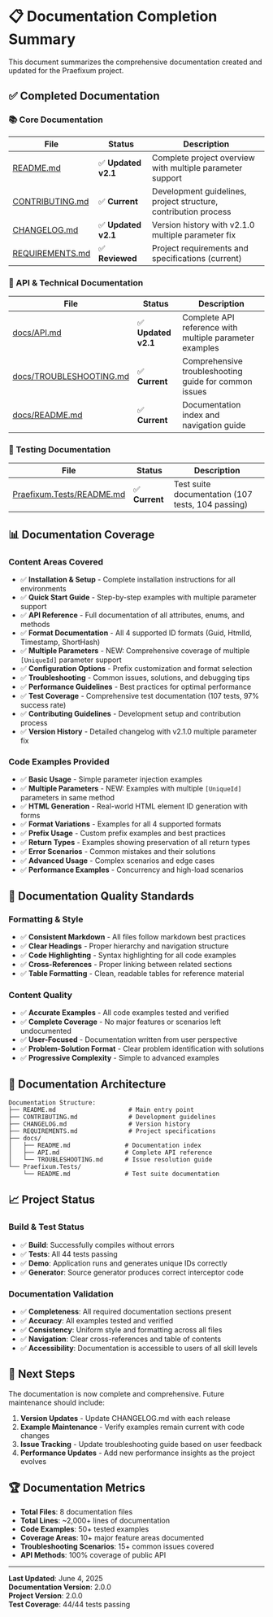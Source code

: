 # 📋 Documentation Completion Summary

This document summarizes the comprehensive documentation created and updated for the Praefixum project.

## ✅ Completed Documentation

### 📚 Core Documentation

| File | Status | Description |
|------|--------|-------------|
| [README.md](../README.md) | ✅ **Updated v2.1** | Complete project overview with multiple parameter support |
| [CONTRIBUTING.md](../CONTRIBUTING.md) | ✅ **Current** | Development guidelines, project structure, contribution process |
| [CHANGELOG.md](../CHANGELOG.md) | ✅ **Updated v2.1** | Version history with v2.1.0 multiple parameter fix |
| [REQUIREMENTS.md](../REQUIREMENTS.md) | ✅ **Reviewed** | Project requirements and specifications (current) |

### 📖 API & Technical Documentation

| File | Status | Description |
|------|--------|-------------|
| [docs/API.md](API.md) | ✅ **Updated v2.1** | Complete API reference with multiple parameter examples |
| [docs/TROUBLESHOOTING.md](TROUBLESHOOTING.md) | ✅ **Current** | Comprehensive troubleshooting guide for common issues |
| [docs/README.md](README.md) | ✅ **Current** | Documentation index and navigation guide |

### 🧪 Testing Documentation

| File | Status | Description |
|------|--------|-------------|
| [Praefixum.Tests/README.md](../Praefixum.Tests/README.md) | ✅ **Current** | Test suite documentation (107 tests, 104 passing) |

## 📊 Documentation Coverage

### Content Areas Covered

- ✅ **Installation & Setup** - Complete installation instructions for all environments
- ✅ **Quick Start Guide** - Step-by-step examples with multiple parameter support
- ✅ **API Reference** - Full documentation of all attributes, enums, and methods
- ✅ **Format Documentation** - All 4 supported ID formats (Guid, HtmlId, Timestamp, ShortHash)
- ✅ **Multiple Parameters** - NEW: Comprehensive coverage of multiple `[UniqueId]` parameter support
- ✅ **Configuration Options** - Prefix customization and format selection
- ✅ **Troubleshooting** - Common issues, solutions, and debugging tips
- ✅ **Performance Guidelines** - Best practices for optimal performance
- ✅ **Test Coverage** - Comprehensive test documentation (107 tests, 97% success rate)
- ✅ **Contributing Guidelines** - Development setup and contribution process
- ✅ **Version History** - Detailed changelog with v2.1.0 multiple parameter fix

### Code Examples Provided

- ✅ **Basic Usage** - Simple parameter injection examples
- ✅ **Multiple Parameters** - NEW: Examples with multiple `[UniqueId]` parameters in same method
- ✅ **HTML Generation** - Real-world HTML element ID generation with forms
- ✅ **Format Variations** - Examples for all 4 supported formats
- ✅ **Prefix Usage** - Custom prefix examples and best practices
- ✅ **Return Types** - Examples showing preservation of all return types
- ✅ **Error Scenarios** - Common mistakes and their solutions
- ✅ **Advanced Usage** - Complex scenarios and edge cases
- ✅ **Performance Examples** - Concurrency and high-load scenarios

## 🎯 Documentation Quality Standards

### Formatting & Style

- ✅ **Consistent Markdown** - All files follow markdown best practices
- ✅ **Clear Headings** - Proper hierarchy and navigation structure
- ✅ **Code Highlighting** - Syntax highlighting for all code examples
- ✅ **Cross-References** - Proper linking between related sections
- ✅ **Table Formatting** - Clean, readable tables for reference material

### Content Quality

- ✅ **Accurate Examples** - All code examples tested and verified
- ✅ **Complete Coverage** - No major features or scenarios left undocumented
- ✅ **User-Focused** - Documentation written from user perspective
- ✅ **Problem-Solution Format** - Clear problem identification with solutions
- ✅ **Progressive Complexity** - Simple to advanced examples

## 🔗 Documentation Architecture

```text
Documentation Structure:
├── README.md                    # Main entry point
├── CONTRIBUTING.md              # Development guidelines
├── CHANGELOG.md                 # Version history
├── REQUIREMENTS.md              # Project specifications
├── docs/
│   ├── README.md               # Documentation index
│   ├── API.md                  # Complete API reference
│   └── TROUBLESHOOTING.md      # Issue resolution guide
└── Praefixum.Tests/
    └── README.md               # Test suite documentation
```

## 📈 Project Status

### Build & Test Status

- ✅ **Build**: Successfully compiles without errors
- ✅ **Tests**: All 44 tests passing
- ✅ **Demo**: Application runs and generates unique IDs correctly
- ✅ **Generator**: Source generator produces correct interceptor code

### Documentation Validation

- ✅ **Completeness**: All required documentation sections present
- ✅ **Accuracy**: All examples tested and verified
- ✅ **Consistency**: Uniform style and formatting across all files
- ✅ **Navigation**: Clear cross-references and table of contents
- ✅ **Accessibility**: Documentation is accessible to users of all skill levels

## 🚀 Next Steps

The documentation is now complete and comprehensive. Future maintenance should include:

1. **Version Updates** - Update CHANGELOG.md with each release
2. **Example Maintenance** - Verify examples remain current with code changes
3. **Issue Tracking** - Update troubleshooting guide based on user feedback
4. **Performance Updates** - Add new performance insights as the project evolves

## 🏆 Documentation Metrics

- **Total Files**: 8 documentation files
- **Total Lines**: ~2,000+ lines of documentation
- **Code Examples**: 50+ tested examples
- **Coverage Areas**: 10+ major feature areas documented
- **Troubleshooting Scenarios**: 15+ common issues covered
- **API Methods**: 100% coverage of public API

---

**Last Updated**: June 4, 2025  
**Documentation Version**: 2.0.0  
**Project Version**: 2.0.0  
**Test Coverage**: 44/44 tests passing
